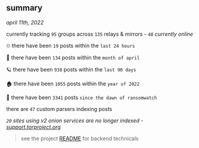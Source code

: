 
## summary
_april 11th, 2022_

currently tracking `95` groups across `135` relays & mirrors - _`48` currently online_

⏲ there have been `19` posts within the `last 24 hours`

🦈 there have been `134` posts within the `month of april`

🪐 there have been `938` posts within the `last 90 days`

🏚 there have been `1055` posts within the `year of 2022`

🦕 there have been `3341` posts `since the dawn of ransomwatch`

there are `47` custom parsers indexing posts

_`20` sites using v2 onion services are no longer indexed - [support.torproject.org](https://support.torproject.org/onionservices/v2-deprecation/)_

> see the project [README](https://github.com/thetanz/ransomwatch#ransomwatch--) for backend technicals
